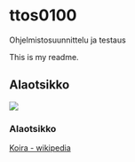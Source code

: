# ttos0100
Ohjelmistosuunnittelu ja testaus

This is my readme.

## Alaotsikko
![](https://fi.wikipedia.org/wiki/Koira#/media/File:Finnish_Spitz_600.jpg)

### Alaotsikko
[Koira - wikipedia](https://fi.wikipedia.org/wiki/Koira)

